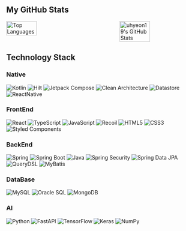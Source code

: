 ## My GitHub Stats
<div style="display: flex; justify-content: space-between; width: 100%;">
  <img src="https://github-readme-stats.vercel.app/api/top-langs/?username=uhyeon19&layout=compact&theme=transparent" alt="Top Languages" style="width: 40%;">
  <img src="https://github-readme-stats.vercel.app/api?username=uhyeon19&show_icons=true&theme=transparent" alt="uhyeon19's GitHub Stats" style="width: 40%;">
</div>

## Technology Stack

### Native
![Kotlin](https://img.shields.io/badge/Kotlin-%230095D5.svg?style=for-the-badge&logo=kotlin&logoColor=white)
![Hilt](https://img.shields.io/badge/Hilt-%2320232a.svg?style=for-the-badge&logo=dagger&logoColor=white)
![Jetpack Compose](https://img.shields.io/badge/Jetpack%20Compose-%23555555.svg?style=for-the-badge&logo=jetpack-compose&logoColor=white)
![Clean Architecture](https://img.shields.io/badge/Clean%20Architecture-%23555555.svg?style=for-the-badge&logo=clean-architecture&logoColor=white)
![Datastore](https://img.shields.io/badge/Datastore-%23555555.svg?style=for-the-badge&logo=datastore&logoColor=white)
![ReactNative](https://img.shields.io/badge/ReactNative-%2320232a.svg?style=for-the-badge&logo=react&logoColor=%2361DAFB)

### FrontEnd
![React](https://img.shields.io/badge/React-%2320232a.svg?style=for-the-badge&logo=react&logoColor=%2361DAFB)
![TypeScript](https://img.shields.io/badge/TypeScript-%23007ACC.svg?style=for-the-badge&logo=typescript&logoColor=white)
![JavaScript](https://img.shields.io/badge/JavaScript-%23F7DF1E.svg?style=for-the-badge&logo=javascript&logoColor=black)
![Recoil](https://img.shields.io/badge/Recoil-%237E7E7E.svg?style=for-the-badge&logo=recoil&logoColor=white)
![HTML5](https://img.shields.io/badge/HTML5-%23E34F26.svg?style=for-the-badge&logo=html5&logoColor=white)
![CSS3](https://img.shields.io/badge/CSS3-%231572B6.svg?style=for-the-badge&logo=css3&logoColor=white)
![Styled Components](https://img.shields.io/badge/Styled%20Components-%23DB7093.svg?style=for-the-badge&logo=styled-components&logoColor=white)

### BackEnd
![Spring](https://img.shields.io/badge/Spring-%236DB33F.svg?style=for-the-badge&logo=spring&logoColor=white)
![Spring Boot](https://img.shields.io/badge/Spring_Boot-%236DB33F.svg?style=for-the-badge&logo=spring&logoColor=white)
![Java](https://img.shields.io/badge/Java-%23555555.svg?style=for-the-badge&logo=java&logoColor=white)
![Spring Security](https://img.shields.io/badge/Spring%20Security-%236DB33F.svg?style=for-the-badge&logo=spring-security&logoColor=white)
![Spring Data JPA](https://img.shields.io/badge/Spring%20Data%20JPA-%236DB33F.svg?style=for-the-badge&logo=spring&logoColor=white)
![QueryDSL](https://img.shields.io/badge/QueryDSL-%2300D9FF.svg?style=for-the-badge&logo=querydsl&logoColor=white)
![MyBatis](https://img.shields.io/badge/MyBatis-%20FF6347.svg?style=for-the-badge&logo=mybatis&logoColor=white)

### DataBase
![MySQL](https://img.shields.io/badge/MySQL-%2300f.svg?style=for-the-badge&logo=mysql&logoColor=white)
![Oracle SQL](https://img.shields.io/badge/Oracle%20SQL-%23F00000.svg?style=for-the-badge&logo=oracle&logoColor=white)
![MongoDB](https://img.shields.io/badge/MongoDB-%2347A248.svg?style=for-the-badge&logo=mongodb&logoColor=white)

### AI
![Python](https://img.shields.io/badge/Python-%233776AB.svg?style=for-the-badge&logo=python&logoColor=white)
![FastAPI](https://img.shields.io/badge/FastAPI-%2300C7B7.svg?style=for-the-badge&logo=fastapi&logoColor=white)
![TensorFlow](https://img.shields.io/badge/TensorFlow-%23FF6F00.svg?style=for-the-badge&logo=tensorflow&logoColor=white)
![Keras](https://img.shields.io/badge/Keras-%23D00000.svg?style=for-the-badge&logo=keras&logoColor=white)
![NumPy](https://img.shields.io/badge/NumPy-%23013243.svg?style=for-the-badge&logo=numpy&logoColor=white)
